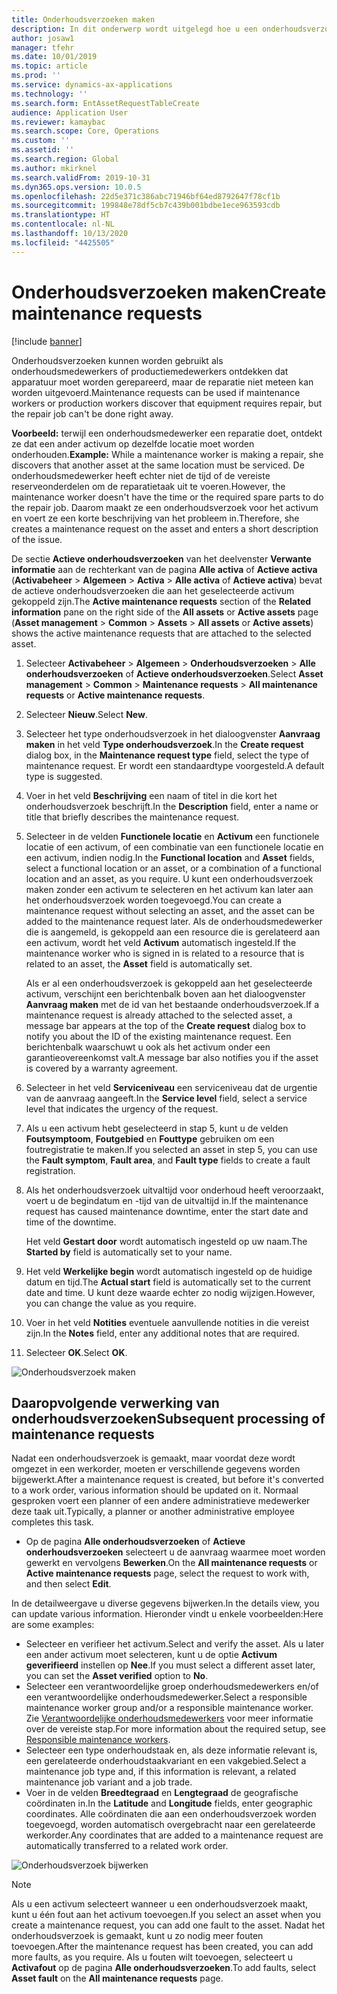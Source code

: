 ```yaml
---
title: Onderhoudsverzoeken maken
description: In dit onderwerp wordt uitgelegd hoe u een onderhoudsverzoek maakt in Activabeheer.
author: josaw1
manager: tfehr
ms.date: 10/01/2019
ms.topic: article
ms.prod: ''
ms.service: dynamics-ax-applications
ms.technology: ''
ms.search.form: EntAssetRequestTableCreate
audience: Application User
ms.reviewer: kamaybac
ms.search.scope: Core, Operations
ms.custom: ''
ms.assetid: ''
ms.search.region: Global
ms.author: mkirknel
ms.search.validFrom: 2019-10-31
ms.dyn365.ops.version: 10.0.5
ms.openlocfilehash: 22d5e371c386abc71946bf64ed8792647f78cf1b
ms.sourcegitcommit: 199848e78df5cb7c439b001bdbe1ece963593cdb
ms.translationtype: HT
ms.contentlocale: nl-NL
ms.lasthandoff: 10/13/2020
ms.locfileid: "4425505"
---
```

# <a name="create-maintenance-requests"></a><span data-ttu-id="45b83-103">Onderhoudsverzoeken maken</span><span class="sxs-lookup"><span data-stu-id="45b83-103">Create maintenance requests</span></span>

[!include [banner](../../includes/banner.md)]

 

<span data-ttu-id="45b83-104">Onderhoudsverzoeken kunnen worden gebruikt als onderhoudsmedewerkers of productiemedewerkers ontdekken dat apparatuur moet worden gerepareerd, maar de reparatie niet meteen kan worden uitgevoerd.</span><span class="sxs-lookup"><span data-stu-id="45b83-104">Maintenance requests can be used if maintenance workers or production workers discover that equipment requires repair, but the repair job can't be done right away.</span></span>

<span data-ttu-id="45b83-105">**Voorbeeld:** terwijl een onderhoudsmedewerker een reparatie doet, ontdekt ze dat een ander activum op dezelfde locatie moet worden onderhouden.</span><span class="sxs-lookup"><span data-stu-id="45b83-105">**Example:** While a maintenance worker is making a repair, she discovers that another asset at the same location must be serviced.</span></span> <span data-ttu-id="45b83-106">De onderhoudsmedewerker heeft echter niet de tijd of de vereiste reserveonderdelen om de reparatietaak uit te voeren.</span><span class="sxs-lookup"><span data-stu-id="45b83-106">However, the maintenance worker doesn't have the time or the required spare parts to do the repair job.</span></span> <span data-ttu-id="45b83-107">Daarom maakt ze een onderhoudsverzoek voor het activum en voert ze een korte beschrijving van het probleem in.</span><span class="sxs-lookup"><span data-stu-id="45b83-107">Therefore, she creates a maintenance request on the asset and enters a short description of the issue.</span></span>

<span data-ttu-id="45b83-108">De sectie **Actieve onderhoudsverzoeken** van het deelvenster **Verwante informatie** aan de rechterkant van de pagina **Alle activa** of **Actieve activa** (**Activabeheer** \> **Algemeen** \> **Activa** \> **Alle activa** of **Actieve activa**) bevat de actieve onderhoudsverzoeken die aan het geselecteerde activum gekoppeld zijn.</span><span class="sxs-lookup"><span data-stu-id="45b83-108">The **Active maintenance requests** section of the **Related information** pane on the right side of the **All assets** or **Active assets** page (**Asset management** \> **Common** \> **Assets** \> **All assets** or **Active assets**) shows the active maintenance requests that are attached to the selected asset.</span></span>

1. <span data-ttu-id="45b83-109">Selecteer **Activabeheer** \> **Algemeen** \> **Onderhoudsverzoeken** \> **Alle onderhoudsverzoeken** of **Actieve onderhoudsverzoeken**.</span><span class="sxs-lookup"><span data-stu-id="45b83-109">Select **Asset management** \> **Common** \> **Maintenance requests** \> **All maintenance requests** or **Active maintenance requests**.</span></span>
2. <span data-ttu-id="45b83-110">Selecteer **Nieuw**.</span><span class="sxs-lookup"><span data-stu-id="45b83-110">Select **New**.</span></span>
3. <span data-ttu-id="45b83-111">Selecteer het type onderhoudsverzoek in het dialoogvenster **Aanvraag maken** in het veld **Type onderhoudsverzoek**.</span><span class="sxs-lookup"><span data-stu-id="45b83-111">In the **Create request** dialog box, in the **Maintenance request type** field, select the type of maintenance request.</span></span> <span data-ttu-id="45b83-112">Er wordt een standaardtype voorgesteld.</span><span class="sxs-lookup"><span data-stu-id="45b83-112">A default type is suggested.</span></span>
4. <span data-ttu-id="45b83-113">Voer in het veld **Beschrijving** een naam of titel in die kort het onderhoudsverzoek beschrijft.</span><span class="sxs-lookup"><span data-stu-id="45b83-113">In the **Description** field, enter a name or title that briefly describes the maintenance request.</span></span>
5. <span data-ttu-id="45b83-114">Selecteer in de velden **Functionele locatie** en **Activum** een functionele locatie of een activum, of een combinatie van een functionele locatie en een activum, indien nodig.</span><span class="sxs-lookup"><span data-stu-id="45b83-114">In the **Functional location** and **Asset** fields, select a functional location or an asset, or a combination of a functional location and an asset, as you require.</span></span> <span data-ttu-id="45b83-115">U kunt een onderhoudsverzoek maken zonder een activum te selecteren en het activum kan later aan het onderhoudsverzoek worden toegevoegd.</span><span class="sxs-lookup"><span data-stu-id="45b83-115">You can create a maintenance request without selecting an asset, and the asset can be added to the maintenance request later.</span></span> <span data-ttu-id="45b83-116">Als de onderhoudsmedewerker die is aangemeld, is gekoppeld aan een resource die is gerelateerd aan een activum, wordt het veld **Activum** automatisch ingesteld.</span><span class="sxs-lookup"><span data-stu-id="45b83-116">If the maintenance worker who is signed in is related to a resource that is related to an asset, the **Asset** field is automatically set.</span></span>

    <span data-ttu-id="45b83-117">Als er al een onderhoudsverzoek is gekoppeld aan het geselecteerde activum, verschijnt een berichtenbalk boven aan het dialoogvenster **Aanvraag maken** met de id van het bestaande onderhoudsverzoek.</span><span class="sxs-lookup"><span data-stu-id="45b83-117">If a maintenance request is already attached to the selected asset, a message bar appears at the top of the **Create request** dialog box to notify you about the ID of the existing maintenance request.</span></span> <span data-ttu-id="45b83-118">Een berichtenbalk waarschuwt u ook als het activum onder een garantieovereenkomst valt.</span><span class="sxs-lookup"><span data-stu-id="45b83-118">A message bar also notifies you if the asset is covered by a warranty agreement.</span></span>

6. <span data-ttu-id="45b83-119">Selecteer in het veld **Serviceniveau** een serviceniveau dat de urgentie van de aanvraag aangeeft.</span><span class="sxs-lookup"><span data-stu-id="45b83-119">In the **Service level** field, select a service level that indicates the urgency of the request.</span></span>
7. <span data-ttu-id="45b83-120">Als u een activum hebt geselecteerd in stap 5, kunt u de velden **Foutsymptoom**, **Foutgebied** en **Fouttype** gebruiken om een foutregistratie te maken.</span><span class="sxs-lookup"><span data-stu-id="45b83-120">If you selected an asset in step 5, you can use the **Fault symptom**, **Fault area**, and **Fault type** fields to create a fault registration.</span></span>
8. <span data-ttu-id="45b83-121">Als het onderhoudsverzoek uitvaltijd voor onderhoud heeft veroorzaakt, voert u de begindatum en -tijd van de uitvaltijd in.</span><span class="sxs-lookup"><span data-stu-id="45b83-121">If the maintenance request has caused maintenance downtime, enter the start date and time of the downtime.</span></span>

    <span data-ttu-id="45b83-122">Het veld **Gestart door** wordt automatisch ingesteld op uw naam.</span><span class="sxs-lookup"><span data-stu-id="45b83-122">The **Started by** field is automatically set to your name.</span></span>

10. <span data-ttu-id="45b83-123">Het veld **Werkelijke begin** wordt automatisch ingesteld op de huidige datum en tijd.</span><span class="sxs-lookup"><span data-stu-id="45b83-123">The **Actual start** field is automatically set to the current date and time.</span></span> <span data-ttu-id="45b83-124">U kunt deze waarde echter zo nodig wijzigen.</span><span class="sxs-lookup"><span data-stu-id="45b83-124">However, you can change the value as you require.</span></span>
11. <span data-ttu-id="45b83-125">Voer in het veld **Notities** eventuele aanvullende notities in die vereist zijn.</span><span class="sxs-lookup"><span data-stu-id="45b83-125">In the **Notes** field, enter any additional notes that are required.</span></span>
12. <span data-ttu-id="45b83-126">Selecteer **OK**.</span><span class="sxs-lookup"><span data-stu-id="45b83-126">Select **OK**.</span></span>

![Onderhoudsverzoek maken](media/03-manage-maintenance-requests.png)

## <a name="subsequent-processing-of-maintenance-requests"></a><span data-ttu-id="45b83-128">Daaropvolgende verwerking van onderhoudsverzoeken</span><span class="sxs-lookup"><span data-stu-id="45b83-128">Subsequent processing of maintenance requests</span></span>

<span data-ttu-id="45b83-129">Nadat een onderhoudsverzoek is gemaakt, maar voordat deze wordt omgezet in een werkorder, moeten er verschillende gegevens worden bijgewerkt.</span><span class="sxs-lookup"><span data-stu-id="45b83-129">After a maintenance request is created, but before it's converted to a work order, various information should be updated on it.</span></span> <span data-ttu-id="45b83-130">Normaal gesproken voert een planner of een andere administratieve medewerker deze taak uit.</span><span class="sxs-lookup"><span data-stu-id="45b83-130">Typically, a planner or another administrative employee completes this task.</span></span>

- <span data-ttu-id="45b83-131">Op de pagina **Alle onderhoudsverzoeken** of **Actieve onderhoudsverzoeken** selecteert u de aanvraag waarmee moet worden gewerkt en vervolgens **Bewerken**.</span><span class="sxs-lookup"><span data-stu-id="45b83-131">On the **All maintenance requests** or **Active maintenance requests** page, select the request to work with, and then select **Edit**.</span></span>

<span data-ttu-id="45b83-132">In de detailweergave u diverse gegevens bijwerken.</span><span class="sxs-lookup"><span data-stu-id="45b83-132">In the details view, you can update various information.</span></span> <span data-ttu-id="45b83-133">Hieronder vindt u enkele voorbeelden:</span><span class="sxs-lookup"><span data-stu-id="45b83-133">Here are some examples:</span></span>

- <span data-ttu-id="45b83-134">Selecteer en verifieer het activum.</span><span class="sxs-lookup"><span data-stu-id="45b83-134">Select and verify the asset.</span></span> <span data-ttu-id="45b83-135">Als u later een ander activum moet selecteren, kunt u de optie **Activum geverifieerd** instellen op **Nee**.</span><span class="sxs-lookup"><span data-stu-id="45b83-135">If you must select a different asset later, you can set the **Asset verified** option to **No**.</span></span>
- <span data-ttu-id="45b83-136">Selecteer een verantwoordelijke groep onderhoudsmedewerkers en/of een verantwoordelijke onderhoudsmedewerker.</span><span class="sxs-lookup"><span data-stu-id="45b83-136">Select a responsible maintenance worker group and/or a responsible maintenance worker.</span></span> <span data-ttu-id="45b83-137">Zie [Verantwoordelijke onderhoudsmedewerkers](../setup-for-maintenance-requests/responsible-workers.md) voor meer informatie over de vereiste stap.</span><span class="sxs-lookup"><span data-stu-id="45b83-137">For more information about the required setup, see [Responsible maintenance workers](../setup-for-maintenance-requests/responsible-workers.md).</span></span>
- <span data-ttu-id="45b83-138">Selecteer een type onderhoudstaak en, als deze informatie relevant is, een gerelateerde onderhoudstaakvariant en een vakgebied.</span><span class="sxs-lookup"><span data-stu-id="45b83-138">Select a maintenance job type and, if this information is relevant, a related maintenance job variant and a job trade.</span></span>
- <span data-ttu-id="45b83-139">Voer in de velden **Breedtegraad** en **Lengtegraad** de geografische coördinaten in.</span><span class="sxs-lookup"><span data-stu-id="45b83-139">In the **Latitude** and **Longitude** fields, enter geographic coordinates.</span></span> <span data-ttu-id="45b83-140">Alle coördinaten die aan een onderhoudsverzoek worden toegevoegd, worden automatisch overgebracht naar een gerelateerde werkorder.</span><span class="sxs-lookup"><span data-stu-id="45b83-140">Any coordinates that are added to a maintenance request are automatically transferred to a related work order.</span></span> 

![Onderhoudsverzoek bijwerken](media/04-manage-maintenance-requests.png)

> [!NOTE]
> <span data-ttu-id="45b83-142">Als u een activum selecteert wanneer u een onderhoudsverzoek maakt, kunt u één fout aan het activum toevoegen.</span><span class="sxs-lookup"><span data-stu-id="45b83-142">If you select an asset when you create a maintenance request, you can add one fault to the asset.</span></span> <span data-ttu-id="45b83-143">Nadat het onderhoudsverzoek is gemaakt, kunt u zo nodig meer fouten toevoegen.</span><span class="sxs-lookup"><span data-stu-id="45b83-143">After the maintenance request has been created, you can add more faults, as you require.</span></span> <span data-ttu-id="45b83-144">Als u fouten wilt toevoegen, selecteert u **Activafout** op de pagina **Alle onderhoudsverzoeken**.</span><span class="sxs-lookup"><span data-stu-id="45b83-144">To add faults, select **Asset fault** on the **All maintenance requests** page.</span></span>
